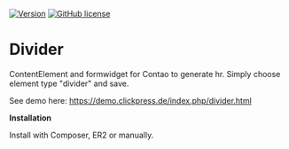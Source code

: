 [![Version](https://img.shields.io/packagist/v/stefansl/divider.svg?style=flat-square)](https://packagist.org/packages/stefansl/divider)  [![GitHub license](https://img.shields.io/badge/license-GPL-blue.svg?style=flat-square)](https://raw.githubusercontent.com/stefansl/divider/master/LICENSE)


Divider
=======

ContentElement and formwidget for Contao to generate hr. 
Simply choose element type "divider" and save.

See demo here: https://demo.clickpress.de/index.php/divider.html

**Installation**

Install with Composer, ER2 or manually.

